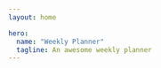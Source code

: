 ```yaml
---
layout: home

hero:
  name: "Weekly Planner"
  tagline: An awesome weekly planner
---
```


<WeekPlanner />
